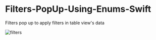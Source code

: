 # Filters-PopUp-Using-Enums-Swift
Filters pop up to apply filters in table view's data

![filters](https://user-images.githubusercontent.com/19812773/56516471-2802d800-6543-11e9-8bc8-3e92f2bcca28.gif)
